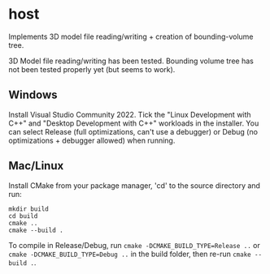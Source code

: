 # host

Implements 3D model file reading/writing + creation of bounding-volume tree.

3D Model file reading/writing has been tested.
Bounding volume tree has not been tested properly yet (but seems to work).


## Windows
Install Visual Studio Community 2022.
Tick the "Linux Development with C++" and "Desktop Development with C++" workloads in the installer.
You can select Release (full optimizations, can't use a debugger) or Debug (no optimizations + debugger allowed) when running.

## Mac/Linux
Install CMake from your package manager, 'cd' to the source directory and run:
```
mkdir build
cd build
cmake ..
cmake --build .
```
To compile in Release/Debug, run ``cmake -DCMAKE_BUILD_TYPE=Release ..`` or ``cmake -DCMAKE_BUILD_TYPE=Debug ..`` in the build folder, then re-run ``cmake --build .``.
